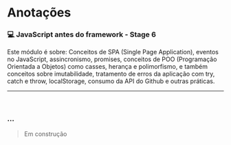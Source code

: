 # Anotações

### 💻 JavaScript antes do framework - Stage 6 

Este módulo é sobre: Conceitos de SPA (Single Page Application), eventos no JavaScript, assincronismo, promises, conceitos de POO (Programação Orientada a Objetos) como casses, herança e polimorfismo, e também conceitos sobre imutabilidade, tratamento de erros da aplicação com try, catch e throw, localStorage, consumo da API do Github e outras práticas. 

---

<br>

### ...

> Em construção